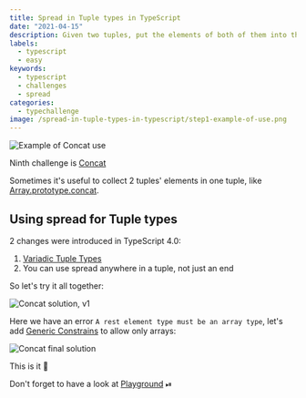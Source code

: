 ```yaml
---
title: Spread in Tuple types in TypeScript
date: "2021-04-15"
description: Given two tuples, put the elements of both of them into the resulting tuple
labels:
  - typescript
  - easy
keywords:
  - typescript
  - challenges
  - spread
categories:
  - typechallenge
image: /spread-in-tuple-types-in-typescript/step1-example-of-use.png
---
```


![Example of Concat use](/spread-in-tuple-types-in-typescript/step1-example-of-use.png)

Ninth challenge is [Concat](https://github.com/type-challenges/type-challenges/blob/master/questions/533-easy-concat/README.md)

Sometimes it's useful to collect 2 tuples' elements in one tuple, like [Array.prototype.concat](https://developer.mozilla.org/en-US/docs/Web/JavaScript/Reference/Global_Objects/Array/concat).

## Using spread for Tuple types

2 changes were introduced in TypeScript 4.0:

1. [Variadic Tuple Types](https://www.typescriptlang.org/docs/handbook/release-notes/typescript-4-0.html#variadic-tuple-types)
2. You can use spread anywhere in a tuple, not just an end

So let's try it all together:

![Concat solution, v1](/spread-in-tuple-types-in-typescript/step2-solution-v1.png)

Here we have an error `A rest element type must be an array type`, let's add [Generic Constrains](https://www.typescriptlang.org/docs/handbook/2/generics.html#generic-constraints) to allow only arrays:

![Concat final solution](/spread-in-tuple-types-in-typescript/step2-final-solution.png)

This is it 🚀

Don't forget to have a look at [Playground](https://www.typescriptlang.org/play?#code/PQKgUABBCsDMsQLQQMIHsB2BjAhgF0iUWJMICMBPCAQQwBMAnAUyoGkGcBnNAN04GsqACgACZZrAAM-DgDYAnFk4BKCAGImXKmpwMOFQoTXGIARQCuTTngCWmQ1ACSAWwAOAGybOmGPBDwAFkwQAFI4PDgAylgMNq5+AAbUejgUAHRYmLh4CRAAZubYtpgQNhj+Qf4UrsGcFNZeaTRVNf44-FYVwXgA7mgQugDm5t6+nE0AKpVo5niusxCcATPudBBkwTgQGEw9AylUgfil2O7mdJ1l83icJxDueAwQaAwXDA4QAGIvEEwAHjg3J4PglQTdCHhqsEAEpWcwPCAAXlQWXwAB4ANoARgAugAaCAYgBMOIAfBBgMBfn8alg8Ew1nh+htCViCSTCKCEh9yQA1Gy7Z7lADiNjwAAlzGQAFwQAJ4OacaWUm5YAJpABW4xeg2AcFgYBAwDAJtAEAA+pardarRAAJozJ7oC4QcVMZgWm1e80QI0myGtdDYdETan0+i3HAYCgY-EQACqYZ8dEj0dj5ORGLS2YmBOzaXjOIA3CawGbvV6IBMrH4UFxOhWbb7jTY3C8-ABvCAAUQAjuYcO4Cd2aUw6RAAL75BhoZwQADkIgDTEQasHngwgyswFmNncnHn-qhEFwnE6mcII9peDRfYH7jRQeymLj6YJ6dJeMvo7pt-7g8fVEb1jd9cU-VkyU-b9rz-e9AODYC2QgEl31gAkABYyVA9kCTQiBMNJKCoCvMcbzvACn3RDF5yxeccIXWB51fPJBzPAkyDQNBPCjAl53QpjwOo2j6PnRiCRY-cmHYzjuIwXj+Mgr8cVLMsQE9RtLS+cwGECd0IEielXFuDTbT9UBCHJSIAl0YIKEdRYuN3TAlTlBUjOVYBVXVLU0h1PV4GAKNOB6d0LIgflBW4M5igwFz5UVDyvM1bUGF1fVgCipzYrCgBZF5ghQaz3A3Lc4rcpUVU4NVkt81LDWNMAgA) ⏯
